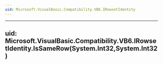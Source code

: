 ```yaml
---
uid: Microsoft.VisualBasic.Compatibility.VB6.IRowsetIdentity
---
```


---
uid: Microsoft.VisualBasic.Compatibility.VB6.IRowsetIdentity.IsSameRow(System.Int32,System.Int32)
---
